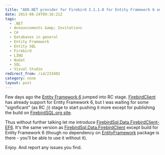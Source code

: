 ```yaml
---
title: "ADO.NET provider for Firebird 3.1.1.0 for Entity Framework 6 on NuGet"
date: 2013-08-24T09:16:21Z
tags:
  - .NET
  - Announcements &amp; Invitations
  - C#
  - Databases in general
  - Entity Framework
  - Entity SQL
  - Firebird
  - LINQ
  - NuGet
  - SQL
  - Visual Studio
redirect_from: /id/233402
category: none
layout: post
---
```

Few days ago the [Entity Framework 6][1] jumped into RC stage. [FirebirdClient ][2]has already support for Entity Framework 6, but I was waiting for some "significant" (as RC ;)) stage to start pushing it more except for publishing the build on [FirebirdSQL.org site][3].

<!-- excerpt -->

Thus without further talking let me introduce [FirebirdSql.Data.FirebirdClient-EF6][4]. It's the same version as [FirebirdSql.Data.FirebirdClient][5] except build for Entity Framework 6 (though no dependency on [EntityFramework][6] package is there - you'll be able to use it without it).

Enjoy. And report any issues you find.

[1]: http://entityframework.codeplex.com/wikipage?title=specs
[2]: http://www.firebirdsql.org/en/net-provider/
[3]: http://www.firebirdsql.org/en/net-provider/
[4]: http://www.nuget.org/packages/FirebirdSql.Data.FirebirdClient-EF6
[5]: http://www.nuget.org/packages/FirebirdSql.Data.FirebirdClient
[6]: http://www.nuget.org/packages/EntityFramework